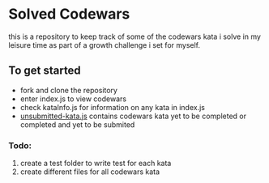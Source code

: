 # Solved Codewars

 this is a repository to keep track of some of the codewars kata i solve in my leisure time as part of a growth challenge i set for myself.

## To get started
- fork and clone the repository
- enter index.js to view codewars
- check kataInfo.js for information on any kata in index.js
- [unsubmitted-kata.js](./Unsubmitted-kata.js) contains codewars kata yet to be completed or completed and yet to be submited

### Todo:
1. create a test folder to write test for each kata
2. create different files for all codewars kata
